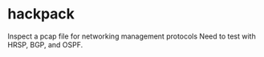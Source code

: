 # hackpack
Inspect a pcap file for networking management protocols
Need to test with HRSP, BGP, and OSPF.
